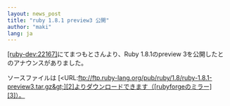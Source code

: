```yaml
---
layout: news_post
title: "ruby 1.8.1 preview3 公開"
author: "maki"
lang: ja
---
```


[\[ruby-dev:22167\]][1]にてまつもとさんより、Ruby 1.8.1のpreview
3を公開したとのアナウンスがありました。

ソースファイルは
[&lt;URL:ftp://ftp.ruby-lang.org/pub/ruby/1.8/ruby-1.8.1-preview3.tar.gz&gt;][2]よりダウンロードできます（[rubyforgeのミラー][3]）。



[1]: http://blade.nagaokaut.ac.jp/cgi-bin/scat.rb/ruby/ruby-dev/22167
[2]: ftp://ftp.ruby-lang.org/pub/ruby/1.8/ruby-1.8.1-preview3.tar.gz
[3]: http://rubyforge.org/project/showfiles.php?group_id=30

